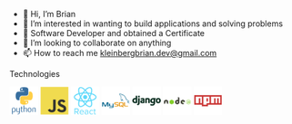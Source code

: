 - 👋 Hi, I’m Brian
- 👀 I’m interested in wanting to build applications and solving problems
- 🌱 Software Developer and obtained a Certificate
- 💞️ I’m looking to collaborate on anything
- 📫 How to reach me kleinbergbrian.dev@gmail.com

Technologies

<img src="https://github.com/devicons/devicon/blob/master/icons/python/python-original-wordmark.svg" alt="python logo" width="50" height="50" />  <img src="https://github.com/devicons/devicon/blob/master/icons/javascript/javascript-original.svg" alt="javascript logo" width="50" height="50" /> <img src="https://github.com/devicons/devicon/blob/master/icons/react/react-original-wordmark.svg" alt="react logo" width="50" height="50" />
<img src="https://github.com/devicons/devicon/blob/master/icons/mysql/mysql-original-wordmark.svg" alt="mysql logo" width="50" height="50" />
<img src="https://github.com/devicons/devicon/blob/master/icons/django/django-plain-wordmark.svg" alt="mysql logo" width="50" heigh="50" />
<img src="https://github.com/devicons/devicon/blob/master/icons/nodejs/nodejs-original-wordmark.svg" alt="nodejs logo" width="50" height="50" />
<img src="https://github.com/devicons/devicon/blob/master/icons/npm/npm-original-wordmark.svg" alt="npm logo" width="50" height="50" />
